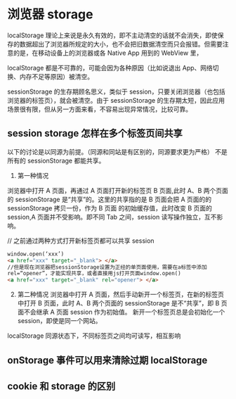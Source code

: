 # 浏览器 storage

localStorage 理论上来说是永久有效的，即不主动清空的话就不会消失，即使保存的数据超出了浏览器所规定的大小，也不会把旧数据清空而只会报错。但需要注意的是，在移动设备上的浏览器或各 Native App 用到的 WebView 里，

localStorage 都是不可靠的，可能会因为各种原因（比如说退出 App、网络切换、内存不足等原因）被清空。

sessionStorage 的生存期顾名思义，类似于 session，只要关闭浏览器（也包括浏览器的标签页），就会被清空。由于 sessionStorage 的生存期太短，因此应用场景很有限，但从另一方面来看，不容易出现异常情况，比较可靠。

## session storage 怎样在多个标签页间共享

以下的讨论是以同源为前提。（同源和同站是有区别的，同源要求更为严格）
不是所有的 sessionStorage 都能共享。

1. 第一种情况

浏览器中打开 A 页面，再通过 A 页面打开新的标签页 B 页面,此时 A、B 两个页面的 sessionStorage 是“共享”的。这里的共享指的是 B 页面会把 A 页面的的 sessionStorage 拷贝一份，作为 B 页面 的初始缓存值，此时改变 B 页面的 session,A 页面并不受影响。即不同 Tab 之间，session 读写操作独立，互不影响。

// 之前通过两种方式打开新标签页都可以共享 session

```html
window.open(‘xxx’)
<a href="xxx" target="_blank"> </a>
//但是现在浏览器把sessionStorage设置为正经的单页面使用，需要在a标签中添加
rel=“opener”，才能实现共享，或者直接用js打开页面window.open()
<a href="xxx" target="_blank" rel="opener"> </a>
```

2. 第二种情况
   浏览器中打开 A 页面，然后手动新开一个标签页，在新的标签页中打开 B 页面，此时 A、B 两个页面的 sessionStorage 是不“共享”，即 B 页面不会继承 A 页面 session 作为初始值。
   新开一个标签页总是会初始化一个 session，即使是同一个网站。

localStorage
同源状态下，不同标签页之间均可读写，相互影响

## onStorage 事件可以用来清除过期 localStorage

## cookie 和 storage 的区别
